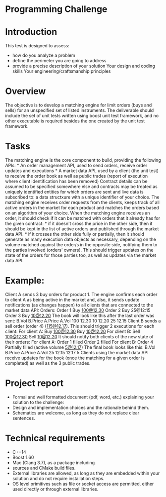 Programming Challenge
==============================

# Introduction
This test is designed to assess:
* how do you analyze a problem 
* define the perimeter you are going to address
* provide a precise description of your solution Your design and coding skills Your engineering/craftsmanship principles

# Overview
The objective is to develop a matching engine for limit orders (buys and sells) for an unspecified set of listed instruments. The deliverable should include the set of unit tests written using boost unit test framework, and no other executable is required besides the one created by the unit test framework.

# Tasks
The matching engine is the core component to build, providing the following APIs:
    * An order management API, used to send orders, receive order updates and executions
    * A market data API, used by a client (the unit test) to receive the order book as well as public trades (report of execution where client identification has been removed)
Contract details can be assumed to be specified somewhere else and contracts may be treated as uniquely identified entities for which orders are sent and live data is subscribed to: a data structxure with a unique identifier of your choice.
The matching engine receives order requests from the clients, keeps track of all active orders in the market for each product and matches the
orders based on an algorithm of your choice.
When the matching engine receives an order, it should check if it can be matched with orders that it already has for the given contract:
    * if it doesn't cross the price in the other side, then it should be kept in the list of active orders and published through the market data API.
    * if it crosses the other side fully or partially, then it should generate as many execution data objects as necessary, depending on the volume matched against the order/s in the opposite side, notifying them to the parties involved (orders' owners). This should trigger updates on the state of the orders for those parties too, as well as updates via the market data API.

# Example:
Client A sends 3 buy orders for product 1. The engine confirms each order to client A as being active in the market and, also, it sends update
notifications (as changes happen) to all clients that are connected to the market data API:
Orders:
Order 1 Buy 100@12.30
Order 2 Buy 25@12:15
Order 3 Buy 10@12.20
The book will look like this after the last order was sent:
B.Vol B.Price A.Price A.Vol
100 12.30
10 12.20
25 12.15
Client B sends a sell order (order 4) (115@12.17). This should trigger 2 executions for each client:
For client A:
Buy 100@12.30
Buy 10@12.20
For client B:
Sell 100@12.30
Sell 10@12.20
It should notify both clients of the new state of their orders:
For client A:
Order 1 filled
Order 2 filled
For client B:
Order 4 Partially filled (active volume 5@12.17)
The final book looks like this:
B.Vol B.Price A.Price A.Vol
25 12.15 12.17 5
Clients using the market data API receive updates for the book (once the matching for a given order is completed) as well as the 3 public trades.

# Project report
 * Formal and well formatted document (pdf, word, etc.) explaining your solution to the challenge:
 * Design and implementation choices and the rationale behind them.
 * Schematics are welcome, as long as they do not replace clear sentences.

# Technical requirements
 * C++14
 * Boost 1.60 
 * Mac (Clang 3.7), as a package including
 *  sources and CMake build files.
 * External libraries are allowed, as long as they are embedded within your solution and do not require installation steps.
 * OS level primitives such as file or socket access are permitted, either used directly or through external libraries.
